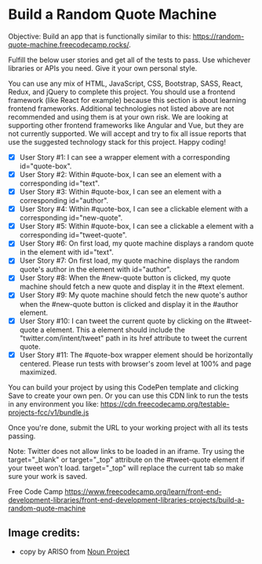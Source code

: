 # Build a Random Quote Machine

Objective: Build an app that is functionally similar to this: https://random-quote-machine.freecodecamp.rocks/.

Fulfill the below user stories and get all of the tests to pass. Use whichever libraries or APIs you need. Give it your own personal style.

You can use any mix of HTML, JavaScript, CSS, Bootstrap, SASS, React, Redux, and jQuery to complete this project. You should use a frontend framework (like React for example) because this section is about learning frontend frameworks. Additional technologies not listed above are not recommended and using them is at your own risk. We are looking at supporting other frontend frameworks like Angular and Vue, but they are not currently supported. We will accept and try to fix all issue reports that use the suggested technology stack for this project. Happy coding!

- [x] User Story #1: I can see a wrapper element with a corresponding id="quote-box".
- [x] User Story #2: Within #quote-box, I can see an element with a corresponding id="text".
- [x] User Story #3: Within #quote-box, I can see an element with a corresponding id="author".
- [x] User Story #4: Within #quote-box, I can see a clickable element with a corresponding id="new-quote".
- [x] User Story #5: Within #quote-box, I can see a clickable a element with a corresponding id="tweet-quote".
- [x] User Story #6: On first load, my quote machine displays a random quote in the element with id="text".
- [x] User Story #7: On first load, my quote machine displays the random quote's author in the element with id="author".
- [x] User Story #8: When the #new-quote button is clicked, my quote machine should fetch a new quote and display it in the #text element.
- [x] User Story #9: My quote machine should fetch the new quote's author when the #new-quote button is clicked and display it in the #author element.
- [x] User Story #10: I can tweet the current quote by clicking on the #tweet-quote a element. This a element should include the "twitter.com/intent/tweet" path in its href attribute to tweet the current quote.
- [x] User Story #11: The #quote-box wrapper element should be horizontally centered. Please run tests with browser's zoom level at 100% and page maximized.

You can build your project by using this CodePen template and clicking Save to create your own pen. Or you can use this CDN link to run the tests in any environment you like: https://cdn.freecodecamp.org/testable-projects-fcc/v1/bundle.js

Once you're done, submit the URL to your working project with all its tests passing.

Note: Twitter does not allow links to be loaded in an iframe. Try using the target="_blank" or target="_top" attribute on the #tweet-quote element if your tweet won't load. target="_top" will replace the current tab so make sure your work is saved.

Free Code Camp https://www.freecodecamp.org/learn/front-end-development-libraries/front-end-development-libraries-projects/build-a-random-quote-machine

## Image credits:
- copy by ARISO from <a href="https://thenounproject.com/browse/icons/term/copy/" target="_blank" title="copy Icons">Noun Project</a>